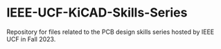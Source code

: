 # IEEE-UCF-KiCAD-Skills-Series
Repository for files related to the PCB design skills series hosted by IEEE UCF in Fall 2023.

